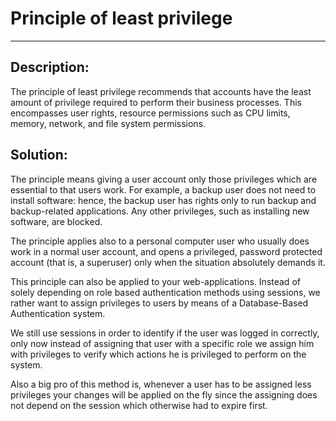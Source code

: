 # Principle of least privilege
-------

## Description:

The principle of least privilege recommends that accounts have the least amount of
privilege required to perform their business processes. This encompasses user rights,
resource permissions such as CPU limits, memory, network, and file system permissions.


## Solution:

The principle means giving a user account only those privileges which are essential to
that users work. For example, a backup user does not need to install software: hence,
the backup user has rights only to run backup and backup-related applications.
Any other privileges, such as installing new software, are blocked.

The principle applies also to a personal computer user who usually does work in a normal
user account, and opens a privileged, password protected account (that is, a superuser)
only when the situation absolutely demands it.

This principle can also be applied to your web-applications. Instead of solely depending
on role based authentication methods using sessions, we rather want to assign privileges
to users by means of a Database-Based Authentication system.

We still use sessions in order to identify if the user was logged in correctly, only now
instead of assigning that user with a specific role we assign him with privileges to
verify which actions he is privileged to perform on the system.

Also a big pro of this method is, whenever a user has to be assigned less privileges
your changes will be applied on the fly since the assigning does not depend on the session
which otherwise had to expire first.
